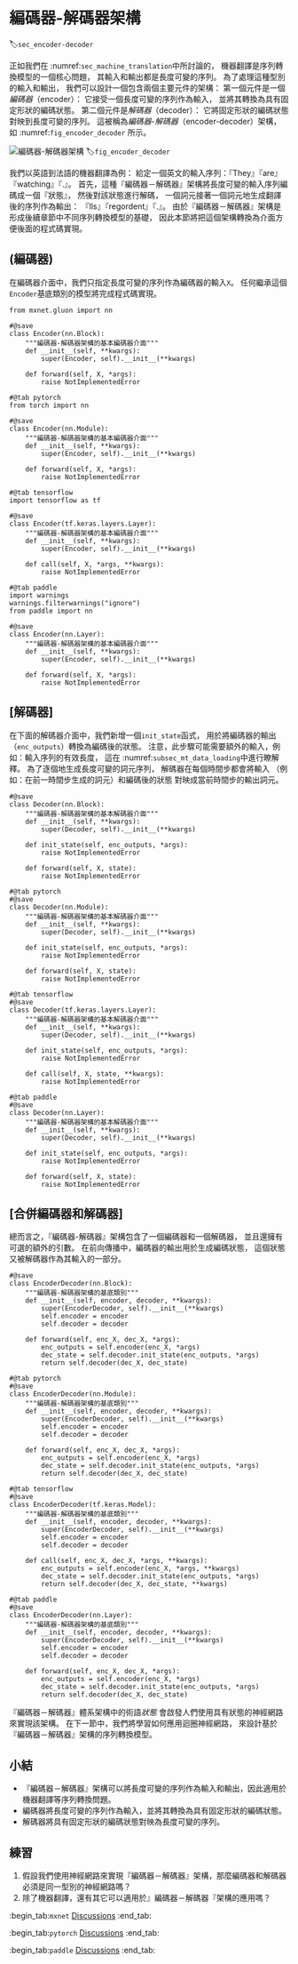 # 編碼器-解碼器架構
:label:`sec_encoder-decoder`

正如我們在 :numref:`sec_machine_translation`中所討論的，
機器翻譯是序列轉換模型的一個核心問題，
其輸入和輸出都是長度可變的序列。
為了處理這種型別的輸入和輸出，
我們可以設計一個包含兩個主要元件的架構：
第一個元件是一個*編碼器*（encoder）：
它接受一個長度可變的序列作為輸入，
並將其轉換為具有固定形狀的編碼狀態。
第二個元件是*解碼器*（decoder）：
它將固定形狀的編碼狀態對映到長度可變的序列。
這被稱為*編碼器-解碼器*（encoder-decoder）架構，
如 :numref:`fig_encoder_decoder` 所示。

![編碼器-解碼器架構](../img/encoder-decoder.svg)
:label:`fig_encoder_decoder`

我們以英語到法語的機器翻譯為例：
給定一個英文的輸入序列：『They』『are』『watching』『.』。
首先，這種『編碼器－解碼器』架構將長度可變的輸入序列編碼成一個『狀態』，
然後對該狀態進行解碼，
一個詞元接著一個詞元地生成翻譯後的序列作為輸出：
『Ils』『regordent』『.』。
由於『編碼器－解碼器』架構是形成後續章節中不同序列轉換模型的基礎，
因此本節將把這個架構轉換為介面方便後面的程式碼實現。

## (**編碼器**)

在編碼器介面中，我們只指定長度可變的序列作為編碼器的輸入`X`。
任何繼承這個`Encoder`基底類別的模型將完成程式碼實現。

```{.python .input}
from mxnet.gluon import nn

#@save
class Encoder(nn.Block):
    """編碼器-解碼器架構的基本編碼器介面"""
    def __init__(self, **kwargs):
        super(Encoder, self).__init__(**kwargs)

    def forward(self, X, *args):
        raise NotImplementedError
```

```{.python .input}
#@tab pytorch
from torch import nn

#@save
class Encoder(nn.Module):
    """編碼器-解碼器架構的基本編碼器介面"""
    def __init__(self, **kwargs):
        super(Encoder, self).__init__(**kwargs)

    def forward(self, X, *args):
        raise NotImplementedError
```

```{.python .input}
#@tab tensorflow
import tensorflow as tf

#@save
class Encoder(tf.keras.layers.Layer):
    """編碼器-解碼器架構的基本編碼器介面"""
    def __init__(self, **kwargs):
        super(Encoder, self).__init__(**kwargs)

    def call(self, X, *args, **kwargs):
        raise NotImplementedError
```

```{.python .input}
#@tab paddle
import warnings
warnings.filterwarnings("ignore")
from paddle import nn

#@save
class Encoder(nn.Layer):
    """編碼器-解碼器架構的基本編碼器介面"""
    def __init__(self, **kwargs):
        super(Encoder, self).__init__(**kwargs)

    def forward(self, X, *args):
        raise NotImplementedError
```

## [**解碼器**]

在下面的解碼器介面中，我們新增一個`init_state`函式，
用於將編碼器的輸出（`enc_outputs`）轉換為編碼後的狀態。
注意，此步驟可能需要額外的輸入，例如：輸入序列的有效長度，
這在 :numref:`subsec_mt_data_loading`中進行瞭解釋。
為了逐個地生成長度可變的詞元序列，
解碼器在每個時間步都會將輸入
（例如：在前一時間步生成的詞元）和編碼後的狀態
對映成當前時間步的輸出詞元。

```{.python .input}
#@save
class Decoder(nn.Block):
    """編碼器-解碼器架構的基本解碼器介面"""
    def __init__(self, **kwargs):
        super(Decoder, self).__init__(**kwargs)

    def init_state(self, enc_outputs, *args):
        raise NotImplementedError

    def forward(self, X, state):
        raise NotImplementedError
```

```{.python .input}
#@tab pytorch
#@save
class Decoder(nn.Module):
    """編碼器-解碼器架構的基本解碼器介面"""
    def __init__(self, **kwargs):
        super(Decoder, self).__init__(**kwargs)

    def init_state(self, enc_outputs, *args):
        raise NotImplementedError

    def forward(self, X, state):
        raise NotImplementedError
```

```{.python .input}
#@tab tensorflow
#@save
class Decoder(tf.keras.layers.Layer):
    """編碼器-解碼器架構的基本解碼器介面"""
    def __init__(self, **kwargs):
        super(Decoder, self).__init__(**kwargs)

    def init_state(self, enc_outputs, *args):
        raise NotImplementedError

    def call(self, X, state, **kwargs):
        raise NotImplementedError
```

```{.python .input}
#@tab paddle
#@save
class Decoder(nn.Layer):
    """編碼器-解碼器架構的基本解碼器介面"""
    def __init__(self, **kwargs):
        super(Decoder, self).__init__(**kwargs)

    def init_state(self, enc_outputs, *args):
        raise NotImplementedError

    def forward(self, X, state):
        raise NotImplementedError
```

## [**合併編碼器和解碼器**]

總而言之，『編碼器-解碼器』架構包含了一個編碼器和一個解碼器，
並且還擁有可選的額外的引數。
在前向傳播中，編碼器的輸出用於生成編碼狀態，
這個狀態又被解碼器作為其輸入的一部分。

```{.python .input}
#@save
class EncoderDecoder(nn.Block):
    """編碼器-解碼器架構的基底類別"""
    def __init__(self, encoder, decoder, **kwargs):
        super(EncoderDecoder, self).__init__(**kwargs)
        self.encoder = encoder
        self.decoder = decoder

    def forward(self, enc_X, dec_X, *args):
        enc_outputs = self.encoder(enc_X, *args)
        dec_state = self.decoder.init_state(enc_outputs, *args)
        return self.decoder(dec_X, dec_state)
```

```{.python .input}
#@tab pytorch
#@save
class EncoderDecoder(nn.Module):
    """編碼器-解碼器架構的基底類別"""
    def __init__(self, encoder, decoder, **kwargs):
        super(EncoderDecoder, self).__init__(**kwargs)
        self.encoder = encoder
        self.decoder = decoder

    def forward(self, enc_X, dec_X, *args):
        enc_outputs = self.encoder(enc_X, *args)
        dec_state = self.decoder.init_state(enc_outputs, *args)
        return self.decoder(dec_X, dec_state)
```

```{.python .input}
#@tab tensorflow
#@save
class EncoderDecoder(tf.keras.Model):
    """編碼器-解碼器架構的基底類別"""
    def __init__(self, encoder, decoder, **kwargs):
        super(EncoderDecoder, self).__init__(**kwargs)
        self.encoder = encoder
        self.decoder = decoder

    def call(self, enc_X, dec_X, *args, **kwargs):
        enc_outputs = self.encoder(enc_X, *args, **kwargs)
        dec_state = self.decoder.init_state(enc_outputs, *args)
        return self.decoder(dec_X, dec_state, **kwargs)
```

```{.python .input}
#@tab paddle
#@save
class EncoderDecoder(nn.Layer):
    """編碼器-解碼器架構的基底類別"""
    def __init__(self, encoder, decoder, **kwargs):
        super(EncoderDecoder, self).__init__(**kwargs)
        self.encoder = encoder
        self.decoder = decoder

    def forward(self, enc_X, dec_X, *args):
        enc_outputs = self.encoder(enc_X, *args)
        dec_state = self.decoder.init_state(enc_outputs, *args)
        return self.decoder(dec_X, dec_state)
```

『編碼器－解碼器』體系架構中的術語*狀態*
會啟發人們使用具有狀態的神經網路來實現該架構。
在下一節中，我們將學習如何應用迴圈神經網路，
來設計基於『編碼器－解碼器』架構的序列轉換模型。

## 小結

* 『編碼器－解碼器』架構可以將長度可變的序列作為輸入和輸出，因此適用於機器翻譯等序列轉換問題。
* 編碼器將長度可變的序列作為輸入，並將其轉換為具有固定形狀的編碼狀態。
* 解碼器將具有固定形狀的編碼狀態對映為長度可變的序列。

## 練習

1. 假設我們使用神經網路來實現『編碼器－解碼器』架構，那麼編碼器和解碼器必須是同一型別的神經網路嗎？
1. 除了機器翻譯，還有其它可以適用於』編碼器－解碼器『架構的應用嗎？

:begin_tab:`mxnet`
[Discussions](https://discuss.d2l.ai/t/2780)
:end_tab:

:begin_tab:`pytorch`
[Discussions](https://discuss.d2l.ai/t/2779)
:end_tab:

:begin_tab:`paddle`
[Discussions](https://discuss.d2l.ai/t/11837)
:end_tab: